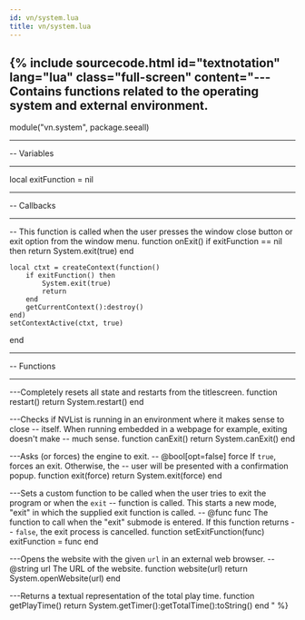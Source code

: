 ```yaml
---
id: vn/system.lua
title: vn/system.lua
---
```


<!--excerpt-->

{% include sourcecode.html id="textnotation" lang="lua" class="full-screen" content="--- Contains functions related to the operating system and external environment.
-- 
module(\"vn.system\", package.seeall)

-- ----------------------------------------------------------------------------
--  Variables
-- ----------------------------------------------------------------------------

local exitFunction = nil

-- ----------------------------------------------------------------------------
--  Callbacks 
-- ----------------------------------------------------------------------------

-- This function is called when the user presses the window close button or exit option from the window menu.
function onExit()
    if exitFunction == nil then
        return System.exit(true)
    end

    local ctxt = createContext(function()
        if exitFunction() then
            System.exit(true)
            return
        end
        getCurrentContext():destroy()
    end)
    setContextActive(ctxt, true)
end

-- ----------------------------------------------------------------------------
--  Functions
-- ----------------------------------------------------------------------------

---Completely resets all state and restarts from the titlescreen.
function restart()
    return System.restart()
end

---Checks if NVList is running in an environment where it makes sense to close
-- itself. When running embedded in a webpage for example, exiting doesn't make
-- much sense.
function canExit()
    return System.canExit()
end

---Asks (or forces) the engine to exit.
-- @bool[opt=false] force If <code>true</code>, forces an exit. Otherwise, the
--      user will be presented with a confirmation popup.
function exit(force)
    return System.exit(force)
end

---Sets a custom function to be called when the user tries to exit the program or when the <code>exit</code>
-- function is called. This starts a new mode, &quot;exit&quot; in which the supplied exit function is called.
-- @func func The function to call when the &quot;exit&quot; submode is entered. If this function returns
--       <code>false</code>, the exit process is cancelled.
function setExitFunction(func)
    exitFunction = func
end

---Opens the website with the given <code>url</code> in an external web browser. 
-- @string url The URL of the website.
function website(url)
    return System.openWebsite(url)
end

---Returns a textual representation of the total play time.
function getPlayTime()
    return System.getTimer():getTotalTime():toString()
end
" %}
                